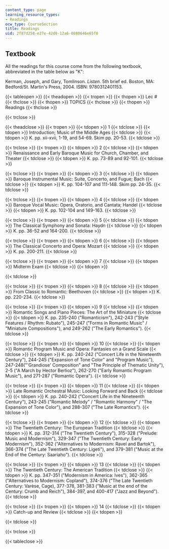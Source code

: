 ```yaml
---
content_type: page
learning_resource_types:
- Readings
ocw_type: CourseSection
title: Readings
uid: 2f87d258-e27e-42d0-12a6-0880646e65f0
---
```


Textbook
--------

All the readings for this course come from the following textbook, abbreviated in the table below as "K":

Kerman, Joseph, and Gary, Tomlinson. _Listen_. 5th brief ed. Boston, MA: Bedford/St. Martin's Press, 2004. ISBN: 9780312401153.

{{< tableopen >}}
{{< theadopen >}}
{{< tropen >}}
{{< thopen >}}
Lec #
{{< thclose >}}
{{< thopen >}}
TOPICS
{{< thclose >}}
{{< thopen >}}
Readings
{{< thclose >}}

{{< trclose >}}

{{< theadclose >}}
{{< tropen >}}
{{< tdopen >}}
1
{{< tdclose >}}
{{< tdopen >}}
Introduction; Music of the Middle Ages
{{< tdclose >}}
{{< tdopen >}}
K. pp. xii-xvii, 1-19, and 54-69. Skim pp. 20-53.
{{< tdclose >}}

{{< trclose >}}
{{< tropen >}}
{{< tdopen >}}
2
{{< tdclose >}}
{{< tdopen >}}
Renaissance and Early Baroque Music for Church, Chamber, and Theater
{{< tdclose >}}
{{< tdopen >}}
K. pp. 73-89 and 92-101.
{{< tdclose >}}

{{< trclose >}}
{{< tropen >}}
{{< tdopen >}}
3
{{< tdclose >}}
{{< tdopen >}}
Baroque Instrumental Music: Suite, Concerto, and Fugue; Bach
{{< tdclose >}}
{{< tdopen >}}
K. pp. 104-107 and 111-148. Skim pp. 24-35.
{{< tdclose >}}

{{< trclose >}}
{{< tropen >}}
{{< tdopen >}}
4
{{< tdclose >}}
{{< tdopen >}}
Baroque Vocal Music: Opera, Oratorio, and Cantata; Handel
{{< tdclose >}}
{{< tdopen >}}
K. pp. 102-104 and 149-163.
{{< tdclose >}}

{{< trclose >}}
{{< tropen >}}
{{< tdopen >}}
5
{{< tdclose >}}
{{< tdopen >}}
The Classical Symphony and Sonata: Haydn
{{< tdclose >}}
{{< tdopen >}}
K. pp. 36-52 and 164-200.
{{< tdclose >}}

{{< trclose >}}
{{< tropen >}}
{{< tdopen >}}
6
{{< tdclose >}}
{{< tdopen >}}
The Classical Concerto and Opera: Mozart
{{< tdclose >}}
{{< tdopen >}}
K. pp. 200-211.
{{< tdclose >}}

{{< trclose >}}
{{< tropen >}}
{{< tdopen >}}
7
{{< tdclose >}}
{{< tdopen >}}
Midterm Exam
{{< tdclose >}}
{{< tdopen >}}

{{< tdclose >}}

{{< trclose >}}
{{< tropen >}}
{{< tdopen >}}
8
{{< tdclose >}}
{{< tdopen >}}
From Classic to Romantic: Beethoven
{{< tdclose >}}
{{< tdopen >}}
K. pp. 220-234.
{{< tdclose >}}

{{< trclose >}}
{{< tropen >}}
{{< tdopen >}}
9
{{< tdclose >}}
{{< tdopen >}}
Romantic Songs and Piano Pieces: The Art of the Miniature
{{< tdclose >}}
{{< tdopen >}}
K. pp. 235-240 ("Romanticism"), 242-243 ("Style Features / Rhythm: Rubato"), 245-247 ("Forms in Romantic Music" / "Miniature Compositions"), and 249-262 ("The Early Romantics").
{{< tdclose >}}

{{< trclose >}}
{{< tropen >}}
{{< tdopen >}}
10
{{< tdclose >}}
{{< tdopen >}}
Romantic Program Music and Opera: Fantasies on a Grand Scale
{{< tdclose >}}
{{< tdopen >}}
K. pp. 240-242 ("Concert Life in the Nineteenth Century"), 244-245 ("Expansion of Tone Color" and "Program Music"), 247-248("'Grandiose' Composition" and "The Principle of Thematic Unity"), 2-5 ("A March by Hector Berlioz"), 262-270 ("Early Romantic Program Music"), and 271-287 ("Romantic Opera").
{{< tdclose >}}

{{< trclose >}}
{{< tropen >}}
{{< tdopen >}}
11
{{< tdclose >}}
{{< tdopen >}}
Late Romantic Orchestral Music: Looking Forward and Back
{{< tdclose >}}
{{< tdopen >}}
K. pp. 240-242 ("Concert Life in the Nineteenth Century"), 243-245 ("Romantic Melody" / "Romantic Harmony" / "The Expansion of Tone Color"), and 288-307 ("The Late Romantics").
{{< tdclose >}}

{{< trclose >}}
{{< tropen >}}
{{< tdopen >}}
12
{{< tdclose >}}
{{< tdopen >}}
The Twentieth Century: The European Tradition
{{< tdclose >}}
{{< tdopen >}}
K. pp. 312-314 ("The Twentieth Century"), 315-328 ("Prelude: Music and Modernism"), 329-347 ("The Twentieth Century: Early Modernism"), 352-362 ("Alternatives to Modernism: Ravel and Bartok"), 366-374 ("The Late Twentieth Century: Ligeti"), and 379-381 ("Music at the End of the Century: Saariaho").
{{< tdclose >}}

{{< trclose >}}
{{< tropen >}}
{{< tdopen >}}
13
{{< tdclose >}}
{{< tdopen >}}
The Twentieth Century: The American Tradition
{{< tdclose >}}
{{< tdopen >}}
K. pp. 347-351 ("Modernism in America: Ives"), 362-365 ("Alternatives to Modernism: Copland"), 374-376 ("The Late Twentieth Century: Varèse, Cage), 377-378, 381-383 ("Music at the end of the Century: Crumb and Reich"), 384-397, and 400-417 ("Jazz and Beyond").
{{< tdclose >}}

{{< trclose >}}
{{< tropen >}}
{{< tdopen >}}
14
{{< tdclose >}}
{{< tdopen >}}
Catch-up and Review
{{< tdclose >}}
{{< tdopen >}}

{{< tdclose >}}

{{< trclose >}}

{{< tableclose >}}